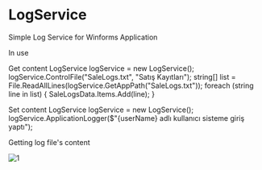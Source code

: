 # LogService
Simple Log Service for Winforms Application

In use

Get content
   LogService logService = new LogService();
   logService.ControlFile("SaleLogs.txt", "Satış Kayıtları");
   string[] list = File.ReadAllLines(logService.GetAppPath("SaleLogs.txt"));
   foreach (string line in list)
   {
      SaleLogsData.Items.Add(line);
   }
   
Set content
    LogService logService = new LogService();
    logService.ApplicationLogger($"{userName} adlı kullanıcı sisteme giriş yaptı");

Getting log file's content

![1](https://user-images.githubusercontent.com/55652632/204342619-5d838b78-d371-4679-acc7-a000f91493f2.PNG)
